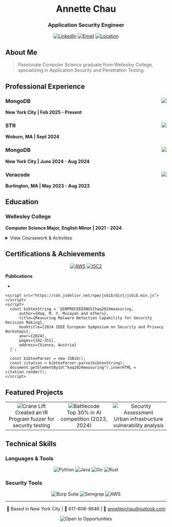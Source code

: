 <div align="center">

# Annette Chau
### Application Security Engineer

[![LinkedIn](https://img.shields.io/badge/LinkedIn-Connect-blue?style=for-the-badge&logo=linkedin)](https://linkedin.com/in/annette-chau/)
[![Email](https://img.shields.io/badge/Email-Contact-red?style=for-the-badge&logo=gmail)](mailto:annettejchau@outlook.com)
[![Location](https://img.shields.io/badge/Location-New-York-City-green?style=for-the-badge&logo=google-maps)](https://www.google.com/maps/place/Boston,+MA)

</div>

## About Me
> Passionate Computer Science graduate from Wellesley College, specializing in Application Security and Penetration Testing.


## Professional Experience

### MongoDB <img src="https://img.shields.io/badge/Role-Software_Engineer_2-blue?style=flat-square&logo=mongodb" align="right">
**New York City | Feb 2025 - Present**  

### STR <img src="https://img.shields.io/badge/Role-Software_Engineering_Co--op-blue?style=flat-square" align="right">
**Woburn, MA | Sept 2024**

### MongoDB <img src="https://img.shields.io/badge/Role-Cloud_Security_Intern-blue?style=flat-square&logo=mongodb" align="right">
**New York City | June 2024 - Aug 2024**

### Veracode <img src="https://img.shields.io/badge/Role-Product_Security_Intern-blue?style=flat-square" align="right">
**Burlington, MA | May 2023 - Aug 2023**


## Education

### Wellesley College
**Computer Science Major, English Minor | 2021 - 2024**

<details>
<summary>View Coursework & Activities</summary>

#### Key Coursework
- Computer Systems & Cybersecurity
- Algorithms & Theory of Computation
- Computer Networks
- Mobile App Development
- Systems Modeling

#### Research
- Wellesley Programming Systems Lab
- MIT Sloan CAMS Lab (Ransomware Research)

</details>

## Certifications & Achievements

<div align="center">

[![AWS](https://img.shields.io/badge/AWS-Certified_Cloud_Practitioner-orange?style=for-the-badge&logo=amazon-aws)](https://www.credly.com/org/amazon-web-services)
[![ISC2](https://img.shields.io/badge/ISC2-Certified_in_Cybersecurity-blue?style=for-the-badge&logo=isc2)](https://www.isc2.org)

</div>

 **Publications**
    <ul>
      <li id="haq2024measuring"></li> 
    </ul>

    <script src="https://cdn.jsdelivr.net/npm/jsbib/dist/jsbib.min.js"></script> 
    <script>
      const bibtexString = `@INPROCEEDINGS{haq2024measuring,
          author={Haq, M. Y. Muzayan and others},
          title={Measuring Malware Detection Capability for Security Decision Making},
          booktitle={2024 IEEE European Symposium on Security and Privacy Workshops},
          year={2024},
          pages={342-351},
          address={Vienna, Austria}
      }`;

      const bibtexParser = new JSBib();
      const citation = bibtexParser.parse(bibtexString); 
      document.getElementById("haq2024measuring").innerHTML = citation.render(); 
    </script>

## Featured Projects

<table>
<tr>
<td align="center">
  <img src="https://img.shields.io/badge/Crane_Lift-IR_Fuzzer-red?style=for-the-badge" alt="Crane Lift"/><br>
  Created an IR Program fuzzer for security testing
</td>
<td align="center">
  <img src="https://img.shields.io/badge/MIT-Battlecode-blue?style=for-the-badge" alt="Battlecode"/><br>
  Top 30% in AI competition (2023, 2024)
</td>
<td align="center">
  <img src="https://img.shields.io/badge/Security-Assessment-green?style=for-the-badge" alt="Security Assessment"/><br>
  Urban infrastructure vulnerability analysis
</td>
</tr>
</table>

## Technical Skills

### Languages & Tools
<div align="center">

![Python](https://img.shields.io/badge/Python-Expert-blue?style=flat-square&logo=python)
![Java](https://img.shields.io/badge/Java-Advanced-orange?style=flat-square&logo=java)
![Go](https://img.shields.io/badge/Go-Intermediate-cyan?style=flat-square&logo=go)
![Rust](https://img.shields.io/badge/Rust-Learning-red?style=flat-square&logo=rust)

</div>

### Security Tools
<div align="center">

![Burp Suite](https://img.shields.io/badge/Burp_Suite-Professional-orange?style=flat-square)
![Semgrep](https://img.shields.io/badge/Semgrep-Proficient-blue?style=flat-square)
![AWS](https://img.shields.io/badge/AWS-Certified-yellow?style=flat-square&logo=amazon-aws)

</div>

---
<div align="center">

📍 Based in New York City | 📱 617-608-9846 | 📧 annettejchau@outlook.com

<img src="https://img.shields.io/badge/Open_to-Security_Opportunities-green?style=for-the-badge" alt="Open to Opportunities"/>

</div>
